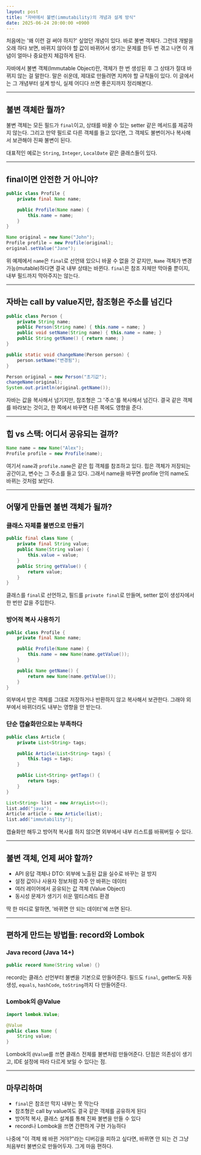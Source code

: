 ```yaml
---
layout: post
title: "자바에서 불변(immutability)의 개념과 설계 방식"
date: 2025-06-24 20:00:00 +0900
---
```


처음에는 '왜 이런 걸 써야 하지?' 싶었던 개념이 있다. 바로 불변 객체다. 그런데 개발을 오래 하다 보면, 바뀌지 않아야 할 값이 바뀌어서 생기는 문제를 한두 번 겪고 나면 이 개념이 얼마나 중요한지 체감하게 된다. 

자바에서 불변 객체(Immutable Object)란, 객체가 한 번 생성된 후 그 상태가 절대 바뀌지 않는 걸 말한다. 말은 쉬운데, 제대로 만들려면 지켜야 할 규칙들이 있다. 이 글에서는 그 개념부터 설계 방식, 실제 어디다 쓰면 좋은지까지 정리해본다.

---

## 불변 객체란 뭘까?

불변 객체는 모든 필드가 `final`이고, 상태를 바꿀 수 있는 setter 같은 메서드를 제공하지 않는다. 그리고 만약 필드로 다른 객체를 들고 있다면, 그 객체도 불변이거나 복사해서 보관해야 진짜 불변이 된다.

대표적인 예로는 `String`, `Integer`, `LocalDate` 같은 클래스들이 있다.

---

## final이면 안전한 거 아니야?

```java
public class Profile {
    private final Name name;

    public Profile(Name name) {
        this.name = name;
    }
}

Name original = new Name("John");
Profile profile = new Profile(original);
original.setValue("Jane");
```

위 예제에서 `name`은 `final`로 선언돼 있으니 바꿀 수 없을 것 같지만, `Name` 객체가 변경 가능(mutable)하다면 결국 내부 상태는 바뀐다. `final`은 참조 자체만 막아줄 뿐이지, 내부 필드까지 막아주지는 않는다.

---

## 자바는 call by value지만, 참조형은 주소를 넘긴다

```java
public class Person {
    private String name;
    public Person(String name) { this.name = name; }
    public void setName(String name) { this.name = name; }
    public String getName() { return name; }
}

public static void changeName(Person person) {
    person.setName("변경됨");
}

Person original = new Person("초기값");
changeName(original);
System.out.println(original.getName());
```

자바는 값을 복사해서 넘기지만, 참조형은 그 '주소'를 복사해서 넘긴다. 결국 같은 객체를 바라보는 것이고, 한 쪽에서 바꾸면 다른 쪽에도 영향을 준다.

---

## 힙 vs 스택: 어디서 공유되는 걸까?

```java
Name name = new Name("Alex");
Profile profile = new Profile(name);
```

여기서 `name`과 `profile.name`은 같은 힙 객체를 참조하고 있다. 힙은 객체가 저장되는 공간이고, 변수는 그 주소를 들고 있다. 그래서 name을 바꾸면 profile 안의 name도 바뀌는 것처럼 보인다.

---

## 어떻게 만들면 불변 객체가 될까?

### 클래스 자체를 불변으로 만들기

```java
public final class Name {
    private final String value;
    public Name(String value) {
        this.value = value;
    }
    public String getValue() {
        return value;
    }
}
```

클래스를 `final`로 선언하고, 필드를 `private final`로 만들며, setter 없이 생성자에서 한 번만 값을 주입한다.

### 방어적 복사 사용하기

```java
public class Profile {
    private final Name name;

    public Profile(Name name) {
        this.name = new Name(name.getValue());
    }

    public Name getName() {
        return new Name(name.getValue());
    }
}
```

외부에서 받은 객체를 그대로 저장하거나 반환하지 않고 복사해서 보관한다. 그래야 외부에서 바뀌더라도 내부는 영향을 안 받는다.

### 단순 캡슐화만으로는 부족하다

```java
public class Article {
    private List<String> tags;

    public Article(List<String> tags) {
        this.tags = tags;
    }

    public List<String> getTags() {
        return tags;
    }
}

List<String> list = new ArrayList<>();
list.add("java");
Article article = new Article(list);
list.add("immutability");
```

캡슐화만 해두고 방어적 복사를 하지 않으면 외부에서 내부 리스트를 바꿔버릴 수 있다.

---

## 불변 객체, 언제 써야 할까?

- API 응답 객체나 DTO: 외부에 노출된 값을 실수로 바꾸는 걸 방지  
- 설정 값이나 사용자 정보처럼 자주 안 바뀌는 데이터  
- 여러 레이어에서 공유되는 값 객체 (Value Object)  
- 동시성 문제가 생기기 쉬운 멀티스레드 환경  

딱 한 마디로 말하면, '바뀌면 안 되는 데이터'에 쓰면 된다.

---

## 편하게 만드는 방법들: record와 Lombok

### Java record (Java 14+)

```java
public record Name(String value) {}
```

record는 클래스 선언부터 불변을 기본으로 만들어준다. 필드도 `final`, getter도 자동 생성, `equals`, `hashCode`, `toString`까지 다 만들어준다.

### Lombok의 @Value

```java
import lombok.Value;

@Value
public class Name {
    String value;
}
```

Lombok의 `@Value`를 쓰면 클래스 전체를 불변처럼 만들어준다. 단점은 의존성이 생기고, IDE 설정에 따라 다르게 보일 수 있다는 점.

---

## 마무리하며

- `final`은 참조만 막지 내부는 못 막는다  
- 참조형은 call by value여도 결국 같은 객체를 공유하게 된다  
- 방어적 복사, 클래스 설계를 통해 진짜 불변을 만들 수 있다  
- record나 Lombok을 쓰면 간편하게 구현 가능하다  

나중에 "이 객체 왜 바뀐 거야?"라는 디버깅을 피하고 싶다면, 바뀌면 안 되는 건 그냥 처음부터 불변으로 만들어두자. 그게 마음 편하다.
